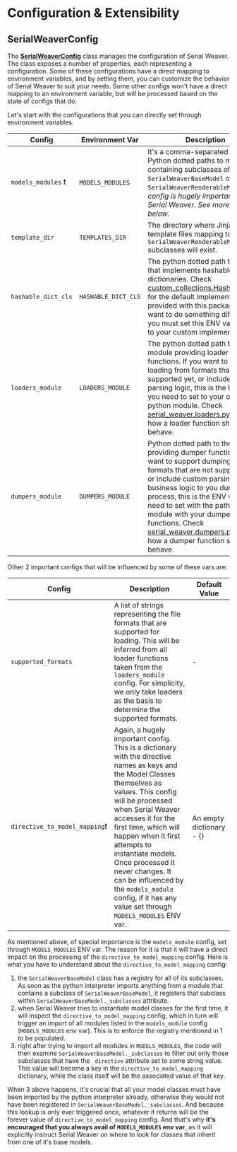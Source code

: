 # Configuration & Extensibility

## SerialWeaverConfig
The [**SerialWeaverConfig**](/serial_weaver/config.py) class manages the configuration of Serial Weaver. 
The class exposes a number of properties, each representing a configuration. Some of these configurations have a 
direct mapping to environment variables, and by setting them, you can customize the behavior of Serial Weaver to 
suit your needs. Some other configs won't have a direct mapping to an environment variable, but will be processed 
based on the state of configs that do.

Let's start with the configurations that you can directly set through environment variables.

| Config | Environment Var | Description                                                                                                                                                                                                                                                                                                                                                                                                      | Default Value |
| --- | --- | --- | --- |
| `models_modules` ❗ | `MODELS_MODULES` | It's a comma-separated string of Python dotted paths to modules containing subclasses of `SerialWeaverBaseModel` or `SerialWeaverRenderableModel`. *This config is hugely important to Serial Weaver. See more about it below.*                                                                                                                                                                  | **None**  |
| `template_dir` | `TEMPLATES_DIR` | The directory where Jinja2 template files mapping to `SerialWeaverRenderableModel` subclasses will exist.                                                                                                                                                                                                                                                                                                    | `"templates"` |
| `hashable_dict_cls` | `HASHABLE_DICT_CLS` | The python dotted path to a class that implements hashable dictionaries. Check [custom_collections.HashableDict()](/serial_weaver/custom_collections.py) for the default implementation provided with this package. If you want to do something different, you must set this ENV var pointing to your custom implementation.                                                                                 | `"serial_weaver.custom_collections.HashableDict"`|
| `loaders_module` | `LOADERS_MODULE` | The python dotted path to the module providing loader functions. If you want to support loading from formats that are not supported yet, or include custom parsing logic, this is the ENV var you need to set to your own python module. Check [serial_weaver.loaders.py](/serial_weaver/loaders.py) to see how a loader function should behave.                                                         | `"serial_weaver.loaders"`|
| `dumpers_module` | `DUMPERS_MODULE` | Python dotted path to the module providing dumper functions. If you want to support dumping to formats that are not supported yet, or include custom parsing business logic to you dumping process, this is the ENV var you need to set with the path to your module with your dumper functions. Check [serial_weaver.dumpers.py](/serial_weaver/dumpers.py) to see how a dumper function should behave. | `"serial_weaver.dumpers"`|

Other 2 important configs that will be influenced by some of these vars are:

| Config | Description                                                                                                                                                                                                                                                                                                                                                                                                                               | Default Value            |
| --- | --- | --- |
| `supported_formats` | A list of strings representing the file formats that are supported for loading. This will be inferred from all loader functions taken from the `loaders_module` config. For simplicity, we only take loaders as the basis to determine the supported formats.                                                                                                                                                                             | -                        |
| `directive_to_model_mapping`❗ | Again, a hugely important config. This is a dictionary with the directive names as keys and the Model Classes themselves as values. This config will be processed when Serial Weaver accesses it for the first time, which will happen when it first attempts to instantiate models. Once processed it never changes. It can be influenced by the `models_module` config, if it has any value set through `MODELS_MODULES` ENV var. | An empty dictionary - {} |

As mentioned above, of special importance is the `models_module` config, set through `MODELS_MODULES` ENV var. The 
reason for it is that it will have a direct impact on the processing of the `directive_to_model_mapping` config. 
Here is what you have to understand about the `directive_to_model_mapping` config:

1. the `SerialWeaverBaseModel` class has a registry for all of its subclasses. As soon as the python 
   interpreter imports anything from a module that contains a subclass of `SerialWeaverBaseModel`, it registers 
   that subclass within `SerialWeaverBaseModel._subclasses` attribute.
2. when Serial Weaver tries to instantiate model classes for the first time, it will inspect the 
   `directive_to_model_mapping` config, which
in turn will trigger an import of all modules listed in the `models_module` config (`MODELS_MODULES` env var). This 
   is to enforce the registry mentioned in 1 to be populated.
3. right after trying to import all modules in `MODELS_MODULES`, the code will then examine 
   `SerialWeaverBaseModel._subclasses` to filter out only those subclasses that have the `_directive` attribute 
   set to some string value. This value will become a key in the `directive_to_model_mapping` dictionary, while the 
   class itself will be the associated value of that key. 

When 3 above happens, it's crucial that all your model classes must have been imported by the python interpreter 
already, otherwise they would not have been registered in `SerialWeaverBaseModel._subclasses`. And because this 
lookup is only ever triggered once, whatever it returns will be the forever value of `directive_to_model_mapping` 
config. And that's why **it's encouraged that you always avail of `MODELS_MODULES` env var**, as it will explicitly 
instruct Serial Weaver on where to look for classes that inherit from one of it's base models. 
